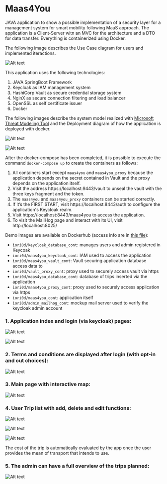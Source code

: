 # Maas4You
JAVA application to show a possible implementation of a security layer for a management system for smart mobility following MaaS approach.
The application is a Client-Server witn an MVC for the architecture and a DTO for data transfer. Everything is containerized using Docker.

The following image describes the Use Case diagram for users and implemented iteractions.

![Alt text](src/main/resources/templates/Use_Case.jpg "UC diagram")

This application uses the following technologies:
1. JAVA SpringBoot Framework
2. Keycloak as IAM management system
3. HashiCorp Vault as secure credential storage system
4. NginX as secure connection filtering and load balancer
5. OpenSSL as self certificate issuer
6. Docker

The following images describe the system model realized with [Microsoft Threat Modeling Tool]([https://kubesphere.io/docs/v3.4/installing-on-linux/introduction/multioverview/](https://learn.microsoft.com/en-us/azure/security/develop/threat-modeling-tool)) and the Deployment diagram of how the application is deployed with docker.

![Alt text](src/main/resources/templates/m4y.png "M4Y")

![Alt text](src/main/resources/templates/Deployment_Diagram.jpg "Deployment diagram")

After the docker-compose has been completed, it is possible to execute the command `docker-compose up` to create the containers as follows:
1. All containers start except `maas4you` and `maas4you_proxy` because the application depends on the secret contained in Vault and the proxy depends on the application itself.
2. Visit the address https://localhost:9443/vault to unseal the vault with the three keys fragment and the token.
3. The `maas4you` and `maas4you_proxy` containers can be started correctly.
4. If it’s the FIRST START, visit https://localhost:8443/auth to configure the application's Keycloak realm.
5. Visit https://localhost:8443/maas4you to access the application.
6. To visit the MailHog page and interact with its UI, visit http://localhost:8025/

Demo images are available on Dockerhub (access info are in [this file](Access.txt)):

- `iori0d/keycloak_database_cont`: manages users and admin registered in Keycoak
- `iori0d/maas4you_keycloak_cont`: IAM used to access the application
- `iori0d/maas4you_vault_cont`: Vault securing application database access data to
- `iori0d/vault_proxy_cont`: proxy used to securely access vault via https
- `iori0d/maas4you_database_cont`: database of trips inserted via the application
- `iori0d/maas4you_proxy_cont`: proxy used to securely access application via https
- `iori0d/maas4you_cont`: application itself
- `iori0d/admin_mailhog_cont`: mockup mail server used to verify the keycloak admin account

### 1. Application index and login (via keycloak) pages:

![Alt text](src/main/resources/templates/01_Index.png "Index")

![Alt text](src/main/resources/templates/02_Login.png "Login")

### 2. Terms and conditions are displayed after login (with opt-in and out choices):

![Alt text](src/main/resources/templates/03_Terms.png "Terms")

### 3. Main page with interactive map:

![Alt text](src/main/resources/templates/Home.png "Home")

### 4. User Trip list with add, delete and edit functions:

![Alt text](src/main/resources/templates/04_Trips.png "User Trips")

![Alt text](src/main/resources/templates/05_AddTrip.png "User Add Trip")

![Alt text](src/main/resources/templates/05_EditTrip.png "User Edit Trip")

The cost of the trip is automatically evaluated by the app once the user provides the mean of transport that intends to use.

### 5. The admin can have a full overview of the trips planned:

![Alt text](src/main/resources/templates/06_AdminSummary.png "Admin Summary")
